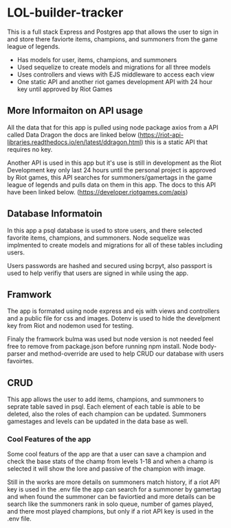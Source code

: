 # LOL-builder-tracker

This is a full stack Express and Postgres app that allows the user to sign in and store there faviorte items, champions, and summoners from the game league of legends.
 - Has models for user, items, champions, and summoners
 - Used sequelize to create models and migrations for all three models
 - Uses controllers and views with EJS middleware to access each view
 - One static API and another riot games development API with 24 hour key until approved by Riot Games

## More Informaiton on API usage

All the data that for this app is pulled using node package axios from a API called Data Dragon the docs are linked below (https://riot-api-libraries.readthedocs.io/en/latest/ddragon.html) this is a static API that requires no key.

Another API is used in this app but it's use is still in development as the Riot Development key only last 24 hours until the personal project is approved by Riot games, this API searches for summoners/gamertags in the game league of legends and pulls data on them in this app. The docs to this API have been linked below. (https://developer.riotgames.com/apis)

## Database Informatoin

In this app a psql database is used to store users, and there selected favorite items, champions, and summoners. Node sequelize was implmented to create models and migrations for all of these tables including users. 

Users passwords are hashed and secured using bcrpyt, also passport is used to help verifiy that users are signed in while using the app. 

## Framwork

The app is formated using node express and ejs with views and controllers and a public file for css and images. Dotenv is used to hide the develpment key from Riot  and nodemon used for testing. 

Finaly the framwork bulma was used but node version is not needed feel free to remove from package.json before running npm install. Node body-parser and method-override are used to help CRUD our database with users favoirtes. 

## CRUD

This app allows the user to add items, champions, and summoners to seprate table saved in psql. Each element of each table is able to be deleted, also the roles of each champion can be updated. Summoners gamestages and levels can be updated in the data base as well.

### Cool Features of the app

Some cool featurs of the app are that a user can save a champion and check the base stats of the champ from levels 1-18 and when a champ is selected it will show the lore and passive of the champion with image. 

Still in the works are more details on summoners match history, if a riot API key is used in the .env file the app can search for a summoner by gamertag and when found the summoner can be faviortied and more details can be search like the summoners rank in solo queue, number of games played, and there most played champions, but only if a riot API key is used in the .env file.

